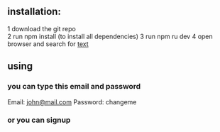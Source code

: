 ## installation:

1 download the git repo  
2 run npm install (to install all dependencies)
3 run npm ru dev
4 open browser and search for [text](http://localhost:3000/)

## using

### you can type this email and password

Email: john@mail.com
Password: changeme

### or you can signup
